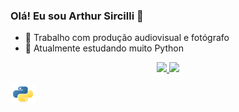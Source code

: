 ### Olá! Eu sou Arthur Sircilli 👋

- 🔭 Trabalho com produção audiovisual e fotógrafo
- 🌱 Atualmente estudando muito Python

<div align="center">
  <a href="https://github.com/arthursantos92">
  <img height="180em" src="https://github-readme-stats.vercel.app/api?username=arthursantos92&show_icons=true&theme=dracula&include_all_commits=true&count_private=true"/>
  <img height="180em" src="https://github-readme-stats.vercel.app/api/top-langs/?username=arthursantos92&layout=compact&langs_count=7&theme=dracula"/>
</div>
<div style="display: inline_block"><br>
  
  <img align="center" alt="Art-Python" height="30" width="40" src="https://raw.githubusercontent.com/devicons/devicon/master/icons/python/python-original.svg">
  
</div>
